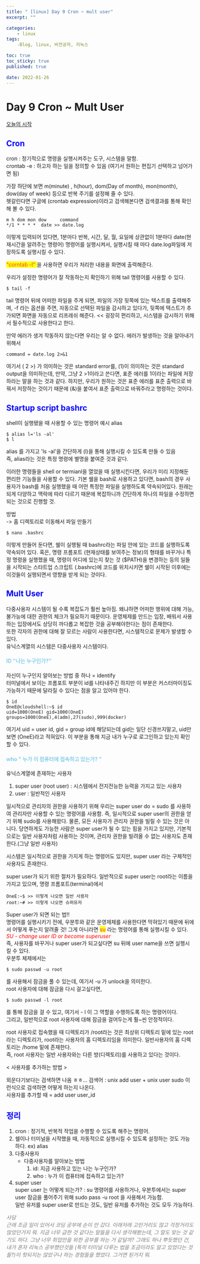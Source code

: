 ```yaml
---
title: " [linux] Day 9 Cron ~ mult user"
excerpt: ""

categories: 
    - linux
tags:
    -Blog, linux, 비전공자, 리눅스

toc: true
toc_sticky: true
published: true

date: 2022-01-26
---  
```


# Day 9 Cron ~ Mult User

[오늘의 시작](https://youtu.be/9SQjQthIvnE)

## <span style="color:blue"> Cron </span>
cron : 정기적으로 명령을 실행시켜주는 도구, 시스템을 말함.    
crontab -e : 하고자 하는 일을 정의할 수 있음 (여기서 원하는 편집기 선택하고 넘어가면 됨)   

가장 하단에 보면 m(minute) , h(hour), dom(Day of month), mon(month), dow(day of week) 등으로 반복 주기를 설정해 줄 수 있다.    
헷갈린다면 구글에 (crontab expression)이라고 검색해본다면 검색결과를 통해 확인해 볼 수 있다.   
~~~vim
m h dom mon dow     command
*/1 * * * *  date >> date.log 
~~~
이렇게 입력되어 있다면, 1분마다 반복, 시간, 달, 월, 요일에 상관없이 1분마다 date(현재시간을 알려주는 명령어) 명령어를 실행시켜서, 실행시킬 때 마다 date.log파일에 저장하도록 실행시킬 수 있다.   

<span style="color:#F24357; background-color:yellow;"> "corntab -l" </span> 을 사용하면 우리가 처리한 내용을 화면에 출력해준다.

우리가 설정한 명령어가 잘 작동하는지 확인하기 위해 tail 명령어를 사용할 수 있다. 
~~~vim
$ tail -f 
~~~
tail 명령어 뒤에 어떠한 파일을 주게 되면, 파일의 가장 뒷쪽에 있는 텍스트를 출력해주며, -f 라는 옵션을 주면, 자동으로 선택된 파일을 감시하고 있다가, 뒷쪽에 텍스트가 추가되면 화면을 자동으로 리프레쉬 해준다. \<\< 굉장히 편리하고, 시스템을 감시하기 위해서 필수적으로 사용한다고 한다. 

만약 에러가 생겨 작동하지 않는다면 우리는 알 수 없다. 에러가 발생하는 것을 알아내기 위해서
~~~vim
command = date.log 2>&1 
~~~
여기서 ( 2 >) 가 의미하는 것은 standard error를, (1)이 의미하는 것은 standard output을 의미하는데, 만약, 그냥 2 >1이라고 쓴다면, 표준 에러를 1이라는 파일에 저장하라는 말을 하는 것과 같다. 하지만, 우리가 원하는 것은 표준 에러를 표준 출력으로 바꿔서 저장하는 것이기 때문에 (&)을 붙여서 표준 출력으로 바꿔주라고 명령하는 것이다. 

## <span style="color:blue"> Startup script bashrc </span>

shell이 실행됐을 때 사용할 수 있는 명령어 예시 alias 
~~~vim
$ alias l='ls -al'
$ l
~~~
alias 를 가지고 'ls -al'을 간단하게 (l)을 통해 실행시킬 수 있도록 만들 수 있음   
즉, alias라는 것은 특정 명령에 별명을 붙여준 것과 같다. 

이러한 명령들을 shell or termianl을 열었을 때 실행시킨다면, 우리가 미리 지정해둔 편리한 기능들을 사용할 수 있다. 기본 쉘을 bash로 사용하고 있다면, bash의 경우 사용자가 bash를 처음 실행했을 때 어떤 특정한 파일을 실행하도록 약속되어있다. 원래는 되게 다양하고 맥락에 따라 다르기 때문에 복잡하니까 간단하게 하나의 파일을 수정하면 되는 것으로 진행할 것.    

방법   
-> 홈 디렉토리로 이동해서 파일 만들기
~~~vim 
$ nano .bashrc
~~~
이렇게 만들어 둔다면, 쉘이 실행될 때 bashrc라는 파일 안에 있는 코드를 실행하도록 약속되어 있다. 혹은, 명령 프롬포트 (현재상태를 보여주는 정보)의 형태를 바꾸거나 특정 명령을 실행했을 때, 명령이 어디에 있는지 찾는 것 ($PATH)을 변경하는 등의 일들을 시작되는 스타트업 스크립트 (.bashrc)에 코드를 위치시키면 쉘이 시작된 이후에는 이것들이 실행되면서 영향을 받게 되는 것이다. 

## <span style="color: blue"> Mult User </span>
다중사용자 시스템이 될 수록 복잡도가 훨씬 높아짐. 왜냐하면 어떠한 행위에 대해 가능, 불가능에 대한 권한의 체크가 필요하기 때문이다. 운영체제를 만드는 입장, 배워서 사용하는 입장에서도 상당히 까다롭고 복잡한 것을 공부해야한다는 점이 존재한다.   
또한 각자의 권한에 대해 잘 모르는 사람이 사용한다면, 시스템적으로 문제가 발생할 수 있다.    
유닉스계열의 시스템은 다중사용자 시스템이다. 

#### <span style="color:skyblue"> ID "나는 누구인가?" </span>
자신이 누구인지 알아보는 방법 중 하나 = identify    
터미널에서 보이는 프롬포트 부분이 id를 나타내주긴 하지만 이 부분은 커스터마이징도 가능하기 때문에 달라질 수 있다는 점을 알고 있어야 한다. 
~~~vim
$ id 
OneE@cloudshell:~$ id
uid=1000(OneE) gid=1000(OneE) groups=1000(OneE),4(adm),27(sudo),999(docker)
~~~
여기서 uid = user id, gid = group id에 해당되는데 gid는 일단 신경쓰지말고, uid만 보면 (OneE)라고 적혀있다. 이 부분을 통해 지금 내가 누구로 로그인하고 있는지 확인할 수 있다. 

#### <span style="color:skyblue"> who  " 누가 이 컴퓨터에 접속하고 있는가? "</span> 

유닉스계열에 존재하는 사용자 
1. super user (root user) : 시스템에서 전지전능한 능력을 가지고 있는 사용자
2. user : 일반적인 사용자

일시적으로 관리자의 권한을 사용하기 위해 우리는 super user do = sudo 를 사용하여 관리자만 사용할 수 있는 명령어를 사용함. 즉, 일시적으로 super user의 권한을 얻기 위해 sudo를 사용해왔다. 물론, 모든 사용자가 관리자 권한을 빌릴 수 있는 것은 아니다. 당연하게도 가능한 사람은 super user가 될 수 있는 힘을 가지고 있지만, 기본적으로는 일반 사용자처럼 사용하는 것이며, 관리자 권한을 빌려올 수 없는 사용자도 존재한다.(그냥 일반 사용자)    

시스템은 일시적으로 권한을 가지게 하는 명령어도 있지만, super user 라는 구체적인 사용자도 존재한다. 

super user가 되기 위한 절차가 필요하다.
일반적으로 super user는 root라는 이름을 가지고 있으며, 명령 프롬포트(terminal)에서 
~~~vim
OneE:~$ >> 이렇게 나오면 일반 사용자
root:~# >> 이렇게 나오면 슈퍼유저
~~~

Super user가 되면 되는 법!!   
명령어를 실행시키기 전에, 우분투와 같은 운영제체를 사용한다면 막혀있기 때문에 뒤에서 어떻게 푸는지 알려줄 것! 그게 아니라면 <span style="color:#F23383; background-color:yellow"> su</span> 라는 명령어를 통해 실행시킬 수 있다.   
<span style="color:red"> _SU - change user ID or become superuser_ </span>   
즉, 사용자를 바꾸거나 super user가 되고싶다면 su 뒤에 user name을 쓰면 실행시킬 수 있다.    
우분투 체제에서는 
~~~vim
$ sudo passwd -u root
~~~
를 사용해서 잠금을 풀 수 있는데, 여기서 -u 가 unlock을 의미한다.    
root 사용자에 대해 잠금을 다시 걸고싶다면, 
~~~vim 
$ sudo passwd -l root 
~~~ 
를 통해 잠금을 걸 수 있고, 여기서 - l 이 그 역할을 수행하도록 하는 명령어이다.   
그리고, 일반적으로 root 사용자에 대해 잠금을 걸어두는게 훨~씬 안정적이다.    

root 사용자로 접속했을 때 디렉토리가 /root라는 것은 최상위 디렉토리 밑에 있는 root라는 디렉토리가, root라는 사용자의 홈 디렉토리임을 의미한다. 일반사용자의 홈 디렉토리는 /home 밑에 존재한다.    
즉, root 사용자는 일반 사용자와는 다른 방(디렉토리)를 사용하고 있다는 것이다.    

< 사용자를 추가하는 방법 >   

외운다기보다는 검색하면 나옴 ㅎㅎ... 
검색어 : unix add user + unix user sudo 이런식으로 검색하면 어떻게 하는지 나온다.    
사용자를 추가할 때 = add user user_id


## <span style="color:blue"> 정리 </span>

1. cron : 정기적, 반복적 작업을 수행할 수 있도록 해주는 명령어. 
2. 쉘이나 터미널을 시작했을 때, 자동적으로 실행시킬 수 있도록 설정하는 것도 가능하다. ex) alias 
3. 다중사용자 
    - 다중사용자를 알아보는 방법 
        1. id: 지금 사용하고 있는 나는 누구인가?
        2. who : 누가 이 컴퓨터에 접속하고 있는가? 
4. super user    
    super user 는 어떻게 되는가? : su 명령어를 사용하거나, 우분투에서는 super user 잠금을 풀어주기 위해 sudo pass -u root 을 사용해서 가능함.    
    일반 유저를 super user로 만드는 것도, 일반 유저를 추가하는 것도 모두 가능하다. 


<span style="color:gray">  *사담*   
*근래 조금 일이 있어서 코딩 공부에 손이 안 갔다. 이래저래 고민거리도 많고 걱정거리도 많았던거지 뭐. 지금 너무 급한 것 같다는 말들을 다시 생각해봤는데, 그 말도 맞는 것 같기도 하다. 그냥 너무 취업만을 위한 공부를 하는 거 같달까? 그래도 하나 뿌듯했던 건, 내가 혼자 리눅스 공부했던것들 (특히 터미널 다루는 법을 조금이라도 알고 있었다는 것들?)이 헛되지는 않았구나 하는 경험들을 했었다. 그거면 된거지 뭐.*</span>
